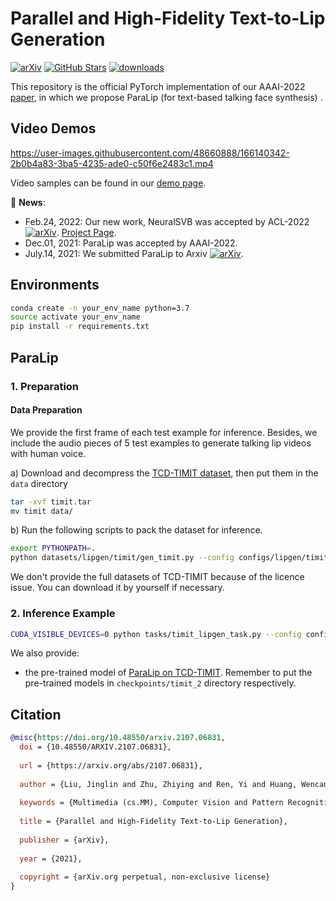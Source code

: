 # Parallel and High-Fidelity Text-to-Lip Generation
[![arXiv](https://img.shields.io/badge/arXiv-Paper-<COLOR>.svg)](https://arxiv.org/abs/2107.06831)
[![GitHub Stars](https://img.shields.io/github/stars/Dianezzy/ParaLip?style=social)](https://github.com/Dianezzy/ParaLip)
[![downloads](https://img.shields.io/github/downloads/Dianezzy/ParaLip/total.svg)](https://github.com/Dianezzy/ParaLip/releases)


This repository is the official PyTorch implementation of our AAAI-2022 [paper](https://arxiv.org/abs/2107.06831), in which we propose ParaLip (for text-based talking face synthesis) .

## Video Demos


https://user-images.githubusercontent.com/48660888/166140342-2b0b4a83-3ba5-4235-ade0-c50f6e2483c1.mp4



Video samples can be found in our [demo page](https://paralip.github.io/).
 
:rocket: **News**: 
 - Feb.24, 2022: Our new work, NeuralSVB was accepted by ACL-2022 [![arXiv](https://img.shields.io/badge/arXiv-Paper-<COLOR>.svg)](https://arxiv.org/abs/2202.13277). [Project Page](https://neuralsvb.github.io).
 - Dec.01, 2021: ParaLip was accepted by AAAI-2022.
 - July.14, 2021: We submitted ParaLip to Arxiv [![arXiv](https://img.shields.io/badge/arXiv-Paper-<COLOR>.svg)](https://arxiv.org/abs/2107.06831).

## Environments
```sh
conda create -n your_env_name python=3.7
source activate your_env_name 
pip install -r requirements.txt   
```

## ParaLip 
### 1. Preparation

#### Data Preparation
We provide the first frame of each test example for inference. Besides, we include the audio pieces of 5 test examples to generate talking lip videos with human voice.

a) Download and decompress the [TCD-TIMIT dataset](https://github.com/Dianezzy/ParaLip/releases/download/v0.1.0-alpha/timit.tar), then put them in the `data` directory
 
 ```sh
tar -xvf timit.tar
mv timit data/
```

b) Run the following scripts to pack the dataset for inference.

```sh
export PYTHONPATH=.
python datasets/lipgen/timit/gen_timit.py --config configs/lipgen/timit/lipgen_timit.yaml
```

We don't provide the full datasets of TCD-TIMIT because of the licence issue. You can download it by yourself if necessary.

### 2. Inference Example

```sh
CUDA_VISIBLE_DEVICES=0 python tasks/timit_lipgen_task.py --config configs/lipgen/timit/lipgen_timit.yaml --exp_name timit_2 --infer --reset        

```

We also provide:
 - the pre-trained model of [ParaLip on TCD-TIMIT](https://github.com/Dianezzy/ParaLip/releases/download/v0.1.0-alpha/model_ckpt_steps_32000.ckpt). 
Remember to put the pre-trained models in `checkpoints/timit_2` directory respectively.

                                                              
## Citation
```bib
@misc{https://doi.org/10.48550/arxiv.2107.06831,
  doi = {10.48550/ARXIV.2107.06831},
  
  url = {https://arxiv.org/abs/2107.06831},
  
  author = {Liu, Jinglin and Zhu, Zhiying and Ren, Yi and Huang, Wencan and Huai, Baoxing and Yuan, Nicholas and Zhao, Zhou},
  
  keywords = {Multimedia (cs.MM), Computer Vision and Pattern Recognition (cs.CV), FOS: Computer and information sciences, FOS: Computer and information sciences},
  
  title = {Parallel and High-Fidelity Text-to-Lip Generation},
  
  publisher = {arXiv},
  
  year = {2021},
  
  copyright = {arXiv.org perpetual, non-exclusive license}
}
```
    

